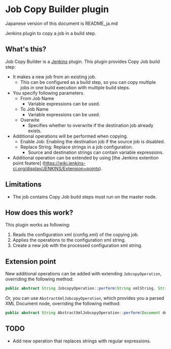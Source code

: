 Job Copy Builder plugin
=======================

Japanese version of this document is README_ja.md

Jenkins plugin to copy a job in a build step.

What's this?
------------

Job Copy Builder is a [Jenkins](http://jenkins-ci.org/) plugin.
This plugin provides Copy Job build step:

* It makes a new job from an existing job.
	* This can be configured as a build step, so you can copy multiple jobs in one build execution with multiple build steps.
* You specify following parameters.
	* From Job Name
		* Variable expressions can be used.
	* To Job Name
		* Variable expressions can be used.
	* Overwite
		* Specifies whether to overwrite if the destination job already exists.
* Additional operations will be performed when copying.
	* Enable Job: Enabling the destination job if the source job is disabled.
	* Replace String: Replace strings in a job configuration.
		* Source and destination strings can contain variable expressions.
* Additional operation can be extended by using [the Jenkins extention point featere] (https://wiki.jenkins-ci.org/display/JENKINS/Extension+points).

Limitations
-----------

* The job contains Copy Job build steps must run on the master node.

How does this work?
-------------------

This plugin works as following:

1. Reads the configuration xml (config.xml) of the copying job.
2. Applies the operations to the configuration xml string.
3. Create a new job with the processed configuration xml string.

Extension point
---------------

New additional operations can be added with extending `JobcopyOperation`, overriding the following method:

```java
public abstract String JobcopyOperation::perform(String xmlString, String encoding, EnvVars env, PrintStream logger);
```

Or, you can use `AbstractXmlJobcopyOperation`, which provides you a parsed XML Document node, overriding the following method:

```java
public abstract String AbstractXmlJobcopyOperation::perform(Document doc, EnvVars env, PrintStream logger);
```

TODO
----

* Add new operation that replaces strings with regular expressions.

